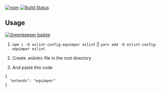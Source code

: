 [![npm](https://img.shields.io/npm/dm/localeval.svg)](https://www.npmjs.com/package/eslint-config-equimper)
[![Build Status](https://travis-ci.org/EQuimper/eslint-config-equimper.svg?branch=master)](https://travis-ci.org/EQuimper/eslint-config-equimper)

## Usage

[![Greenkeeper badge](https://badges.greenkeeper.io/EQuimper/eslint-config-equimper.svg)](https://greenkeeper.io/)

1. `npm i -D eslint-config-equimper eslint` || `yarn add -D eslint-config-equimper eslint`

2. Create .eslintrc file in the root directory

3. And paste this code

```
{
  "extends": "equimper"
}
```